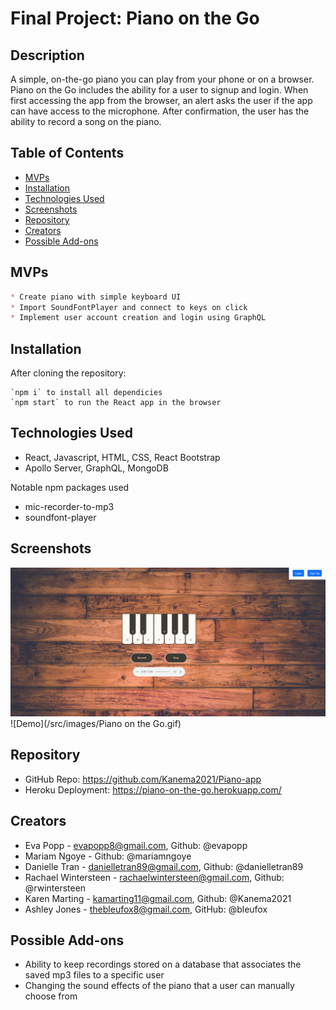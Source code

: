 # Final Project: Piano on the Go

## Description
A simple, on-the-go piano you can play from your phone or on a browser. Piano on the Go includes the ability for a user to signup and login. When first accessing the app from the browser, an alert asks the user if the app can have access to the microphone. After confirmation, the user has the ability to record a song on the piano.

## Table of Contents
* [MVPs](#MVPs)
* [Installation](#Installation)
* [Technologies Used](#Technologies-Used)
* [Screenshots](#Screenshots)
* [Repository](#Repository)
* [Creators](#Creators)
* [Possible Add-ons](#Possible-Add-ons)
## MVPs
```md
* Create piano with simple keyboard UI 
* Import SoundFontPlayer and connect to keys on click
* Implement user account creation and login using GraphQL
```

## Installation
After cloning the repository: 
```
`npm i` to install all dependicies 
`npm start` to run the React app in the browser
```

## Technologies Used
* React, Javascript, HTML, CSS, React Bootstrap
* Apollo Server, GraphQL, MongoDB

Notable npm packages used
* mic-recorder-to-mp3
* soundfont-player

## Screenshots
![Homepage](/src/images/piano-screenshot.png)
![Demo](/src/images/Piano on the Go.gif)

## Repository
* GitHub Repo: https://github.com/Kanema2021/Piano-app
* Heroku Deployment: https://piano-on-the-go.herokuapp.com/

## Creators
* Eva Popp - evapopp8@gmail.com, Github: @evapopp
* Mariam Ngoye - Github: @mariamngoye
* Danielle Tran - danielletran89@gmail.com, Github: @danielletran89
* Rachael Wintersteen - rachaelwintersteen@gmail.com, Github: @rwintersteen
* Karen Marting - kamarting11@gmail.com, Github: @Kanema2021
* Ashley Jones - thebleufox8@gmail.com, GitHub: @bleufox

## Possible Add-ons
* Ability to keep recordings stored on a database that associates the saved mp3 files to a specific user
* Changing the sound effects of the piano that a user can manually choose from
